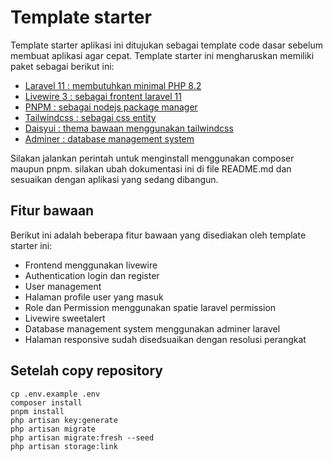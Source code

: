 # Template starter

Template starter aplikasi ini ditujukan sebagai template code dasar sebelum membuat aplikasi agar cepat. Template starter ini mengharuskan memiliki paket sebagai berikut ini:

- [Laravel 11 : membutuhkan minimal PHP 8.2](https://laravel.com/docs/11.x)
- [Livewire 3 : sebagai frontent laravel 11](https://livewire.laravel.com/)
- [PNPM : sebagai nodejs package manager](https://pnpm.io/id/)
- [Tailwindcss : sebagai css entity](https://tailwindcss.com/docs/guides/laravel)
- [Daisyui : thema bawaan menggunakan tailwindcss](https://daisyui.com/components/)
- [Adminer : database management system](https://github.com/onecentlin/laravel-adminer)

Silakan jalankan perintah untuk menginstall menggunakan composer maupun pnpm. silakan ubah dokumentasi ini di file README.md dan sesuaikan dengan aplikasi yang sedang dibangun.

## Fitur bawaan

Berikut ini adalah beberapa fitur bawaan yang disediakan oleh template starter ini:

- Frontend menggunakan livewire
- Authentication login dan register
- User management
- Halaman profile user yang masuk
- Role dan Permission menggunakan spatie laravel permission
- Livewire sweetalert
- Database management system menggunakan adminer laravel
- Halaman responsive sudah disedsuaikan dengan resolusi perangkat

## Setelah copy repository

```
cp .env.example .env
composer install
pnpm install
php artisan key:generate
php artisan migrate
php artisan migrate:fresh --seed
php artisan storage:link

```
